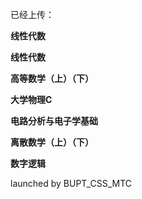已经上传：

**线性代数**

**线性代数**

**高等数学（上）（下）**

**大学物理C**

**电路分析与电子学基础**

**离散数学（上）（下）**

**数字逻辑**

launched by BUPT_CSS_MTC
